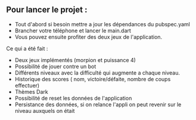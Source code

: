 ## Pour lancer le projet :
- Tout d'abord si besoin mettre a jour les dépendances du pubspec.yaml
- Brancher votre téléphone et lancer le main.dart
- Vous pouvez ensuite profiter des deux jeux de l'application.

Ce qui a été fait 
: 
- Deux jeux implémentés (morpion et puissance 4)
- Possibilité de jouer contre un bot
- Différents niveaux avec la difficulté qui augmente a chaque niveau.
- Historique des scores ( nom, victoire/défaite, nombre de coups effectuer)
- Thèmes Dark
- Possibilité de reset les données de l'application
- Persistance des données, si on relance l'appli on peut revenir sur le niveau auxquels on était 
    